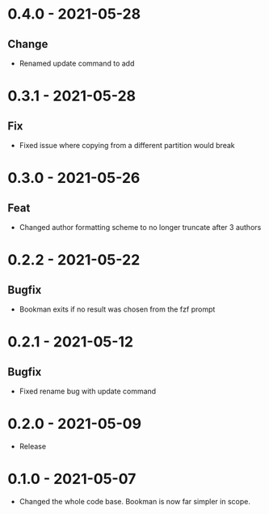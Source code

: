 # 0.4.0 - 2021-05-28
## Change
- Renamed update command to add

# 0.3.1 - 2021-05-28
## Fix
- Fixed issue where copying from a different partition would break

# 0.3.0 - 2021-05-26
## Feat
- Changed author formatting scheme to no longer truncate after 3 authors

# 0.2.2 - 2021-05-22
## Bugfix
- Bookman exits if no result was chosen from the fzf prompt

# 0.2.1 - 2021-05-12
## Bugfix
- Fixed rename bug with update command

# 0.2.0 - 2021-05-09
- Release

# 0.1.0 - 2021-05-07
- Changed the whole code base. Bookman is now far simpler in scope.
